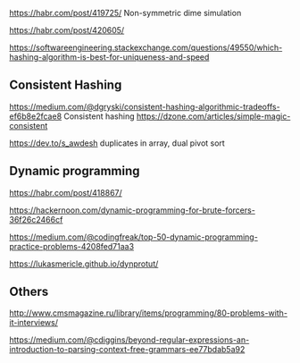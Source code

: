 
<https://habr.com/post/419725/> Non-symmetric dime simulation

<https://habr.com/post/420605/>

<https://softwareengineering.stackexchange.com/questions/49550/which-hashing-algorithm-is-best-for-uniqueness-and-speed>


## Consistent Hashing

https://medium.com/@dgryski/consistent-hashing-algorithmic-tradeoffs-ef6b8e2fcae8 Consistent hashing
https://dzone.com/articles/simple-magic-consistent


<https://dev.to/s_awdesh> duplicates in array, dual pivot sort

##  Dynamic programming

<https://habr.com/post/418867/> 

https://hackernoon.com/dynamic-programming-for-brute-forcers-36f26c2466cf

https://medium.com/@codingfreak/top-50-dynamic-programming-practice-problems-4208fed71aa3

https://lukasmericle.github.io/dynprotut/

## Others

http://www.cmsmagazine.ru/library/items/programming/80-problems-with-it-interviews/

https://medium.com/@cdiggins/beyond-regular-expressions-an-introduction-to-parsing-context-free-grammars-ee77bdab5a92
